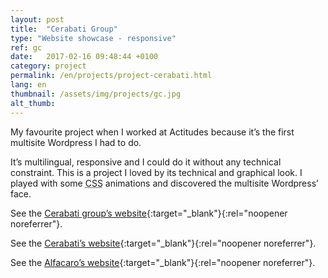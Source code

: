 ```yaml
---
layout: post
title:  "Cerabati Group"
type: "Website showcase - responsive"
ref: gc
date:   2017-02-16 09:48:44 +0100
category: project
permalink: /en/projects/project-cerabati.html
lang: en
thumbnail: /assets/img/projects/gc.jpg
alt_thumb: 
---
```


My favourite project when I worked at Actitudes because it’s the first multisite Wordpress I had to do. 

It’s multilingual, responsive and I could do it without any technical constraint.
This is a project I loved by its technical and graphical look. I played with some <abbr title="Cascading Style Sheets">CSS</abbr> animations and discovered the multisite Wordpress’ face.

See the [Cerabati group’s website](http://groupecerabati.com/en/ "Cerabati group (new window)"){:target="_blank"}{:rel="noopener noreferrer"}.

See the [Cerabati’s website](http://cerabati.fr/en/ "Cerabati (new window)"){:target="_blank"}{:rel="noopener noreferrer"}.

See the [Alfacaro’s website](http://alfacaro.fr/en/ "Alfacaro (new window)"){:target="_blank"}{:rel="noopener noreferrer"}.

<img src="{{ site.baseurl }}/assets/img/projects/gc_large.jpg" alt="" 
             srcset="{{ site.baseurl }}/assets/img/projects/gc_medium.jpg 670w,
          {{ site.baseurl }}/assets/img/projects/gc_large.jpg 1024w"
          sizes="(min-width:671px) 1024px"/> 

<img src="{{ site.baseurl }}/assets/img/projects/cerabati_large.jpg" alt="" 
             srcset="{{ site.baseurl }}/assets/img/projects/cerabati_medium.jpg 670w,
          {{ site.baseurl }}/assets/img/projects/cerabati_large.jpg 1024w"
          sizes="(min-width:671px) 1024px"/> 

<img src="{{ site.baseurl }}/assets/img/projects/alfacaro_large.jpg" alt="" 
             srcset="{{ site.baseurl }}/assets/img/projects/alfacaro_medium.jpg 670w,
          {{ site.baseurl }}/assets/img/projects/alfacaro_large.jpg 1024w"
          sizes="(min-width:671px) 1024px"/> 